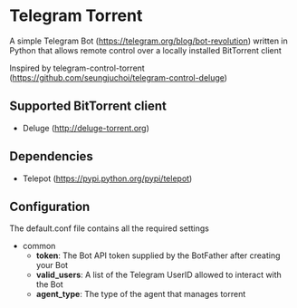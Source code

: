 # Telegram Torrent

A simple Telegram Bot (https://telegram.org/blog/bot-revolution) written in Python that allows remote control over a 
locally installed BitTorrent client


Inspired by telegram-control-torrent (https://github.com/seungjuchoi/telegram-control-deluge)

## Supported BitTorrent client
-  Deluge (http://deluge-torrent.org)

## Dependencies
- Telepot (https://pypi.python.org/pypi/telepot)

## Configuration
The default.conf file contains all the required settings

- common
  - **token**: The Bot API token supplied by the BotFather after creating your Bot
  - **valid_users**: A list of the Telegram UserID allowed to interact with the Bot
  - **agent_type**:  The type of the agent that manages torrent